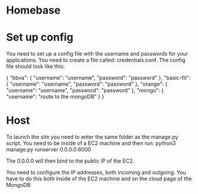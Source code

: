 # Homebase

# Set up config
You need to set up a config file with the username and passwords for your applications. You need to create a file called: credentials.conf. The config file should look like this:

{
    "bbva": {
        "username": "username",
        "password": "password"
    },
    "basic-fit": {
        "username": "username",
        "password": "password"
    },
    "orange": {
        "username": "username",
        "password": "password"
    },
    "mongo": {
        "username": "route to the mongoDB"
    }
}

# Host
To launch the site you need to enter the same folder as the manage.py script. You need to be inside of a EC2 machine and then run:
python3 manage.py runserver 0.0.0.0:8000

The 0.0.0.0 will then bind to the public IP of the EC2. 

You need to configure the IP addresses, both incoming and outgoing. You have to do this both inside of the EC2 machine and on the cloud page of the MongoDB
